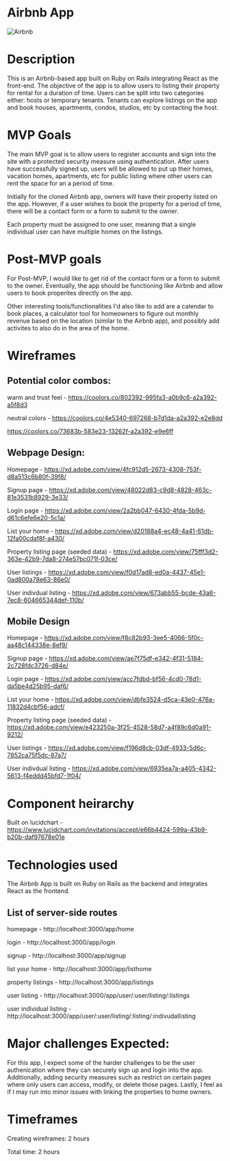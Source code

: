# Airbnb App

![Airbnb](https://evckmir.files.wordpress.com/2020/03/air-bnb.jpg?w=1120)

# Description

This is an Airbnb-based app built on Ruby on Rails integrating React as the front-end. The objective of the app is to allow users to listing their property for rental for a duration of time. Users can be split into two categories either: hosts or temporary tenants. Tenants can explore listings on the app and book houses, apartments, condos, studios, etc by contacting the host. 

# MVP Goals

The main MVP goal is to allow users to register accounts and sign into the site with a protected security measure using authentication. After users have successfully signed up, users will be allowed to put up their homes, vacation homes, apartments, etc for public listing where other users can rent the space for an a period of time.

Initially for the cloned Airbnb app, owners will have their property listed on the app. However, if a user wishes to book the property for a period of time, there will be a contact form or a form to submit to the owner.

Each property must be assigned to one user, meaning that a single individual user can have multiple homes on the listings.

# Post-MVP goals

For Post-MVP, I would like to get rid of the contact form or a form to submit to the owner. Eventually, the app should be functioning like Airbnb and allow users to book properites directly on the app.

Other interesting tools/functionalities I'd also like to add are a calendar to book places, a calculator tool for homeowners to figure out monthly revenue based on the location (similar to the Airbnb app), and possibly add activites to also do in the area of the home.

# Wireframes

## Potential color combos:

warm and trust feel - https://coolors.co/802392-995fa3-a0b9c6-a2a392-a5f8d3

neutral colors - https://coolors.co/4e5340-697268-b7d1da-a2a392-e2e8dd

https://coolors.co/73683b-583e23-13262f-a2a392-e9e6ff

## Webpage Design:

Homepage - https://xd.adobe.com/view/4fc912d5-2673-4308-753f-d8a513c6b80f-39f8/

Signup page - https://xd.adobe.com/view/48022d83-c9d8-4828-463c-81e3531b8929-3e33/

Login page - https://xd.adobe.com/view/2a2bb047-6430-4fda-5b9d-d61c6efe6e20-5c1a/

List your home - https://xd.adobe.com/view/d20188a4-ec48-4a41-61db-12fa00cdaf8f-a430/

Property listing page (seeded data) - https://xd.adobe.com/view/75fff3d2-363e-42b9-7da8-274e57bc071f-03ce/

User listings - https://xd.adobe.com/view/f0d17ad8-ed0a-4437-45e1-0ad800a78e63-86e0/

User indivdual listing - https://xd.adobe.com/view/673abb55-bcde-43a6-7ec8-604665344def-110b/

## Mobile Design

Homepage - https://xd.adobe.com/view/f8c82b93-3ee5-4066-5f0c-aa48c144338e-8ef9/

Signup page - https://xd.adobe.com/view/ae7f75df-e342-4f31-5184-2c728fdc3726-d84e/

Login page - https://xd.adobe.com/view/acc7fdbd-bf56-4cd0-78d1-da5be4d25b95-daf6/

List your home - https://xd.adobe.com/view/dbfe3524-d5ca-43e0-476a-11832d4cbf56-adcf/

Property listing page (seeded data) - https://xd.adobe.com/view/e423250a-3f25-4528-58d7-a4f89c6d0a91-9212/

User listings - https://xd.adobe.com/view/f196d8cb-03df-4933-5d6c-7852ca75f5dc-87a7/

User indivdual listing - https://xd.adobe.com/view/6935ea7a-a405-4342-5613-f4eddd45bfd7-1f04/

# Component heirarchy

Built on lucidchart - https://www.lucidchart.com/invitations/accept/e66b4424-599a-43b9-b20b-daf97678e01e

# Technologies used

The Airbnb App is built on Ruby on Rails as the backend and integrates React as the frontend.

## List of server-side routes

homepage - http://localhost:3000/app/home

login - http://localhost:3000/app/login

signup - http://localhost:3000/app/signup

list your home - http://localhost:3000/app/listhome

property listings - http://localhost:3000/app/listings

user listing - http://localhost:3000/app/user/:user/listing/:listings

user individual listing - http://localhost:3000/app/user/:user/listing/:listing/:indivudallisting

# Major challenges Expected:

For this app, I expect some of the harder challenges to be the user authenication where they can securely sign up and login into the app. Additionally, adding security measures such as restrict on certain pages where only users can access, modify, or delete those pages. Lastly, I feel as if I may run into minor issues with linking the properties to home owners.

# Timeframes

Creating wireframes: 2 hours

Total time: 2 hours
